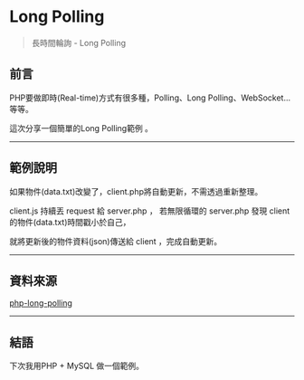 # Long Polling


> 長時間輪詢 - Long Polling

<!--more-->

## 前言

PHP要做即時(Real-time)方式有很多種，Polling、Long Polling、WebSocket...等等。

這次分享一個簡單的Long Polling範例 。

---

## 範例說明

如果物件(data.txt)改變了，client.php將自動更新，不需透過重新整理。

client.js 持續丟 request 給 server.php ， 若無限循環的 server.php 發現 client 的物件(data.txt)時間戳小於自己，

就將更新後的物件資料(json)傳送給 client ，完成自動更新。

---

## 資料來源

[php-long-polling](https://github.com/panique/php-long-polling)

---

## 結語

下次我用PHP + MySQL  做一個範例。

